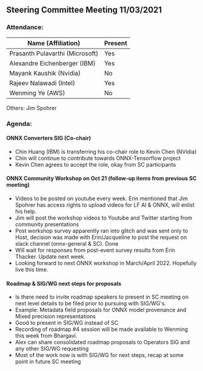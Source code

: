 ## Steering Committee Meeting 11/03/2021

### Attendance:

| Name (Affiliation)              | Present  |
| ------------------------------- | -------- |
| Prasanth Pulavarthi (Microsoft) | Yes      |
| Alexandre Eichenberger (IBM)    | Yes      |
| Mayank Kaushik (Nvidia)         | No       |
| Rajeev Nalawadi (Intel)         | Yes      |
| Wenming Ye (AWS)                | No      |

Others: Jim Spohrer

### Agenda:
 
  #### ONNX Converters SIG (Co-chair)
  - Chin Huang (IBM) is transferring his co-chair role to Kevin Chen (NVidia)
  - Chin will continue to contribute towards ONNX-Tensorflow project
  - Kevin Chen agrees to accept the role, okay from SC participants
  
  #### ONNX Community Workshop on Oct 21 (follow-up items from previous SC meeting)
  - Videos to be posted on youtube every week. Erin mentioned that Jim Spohrer has access rights to upload videos for LF AI & ONNX, will enlist his help.
  - Jim will post the workshop videos to Youtube and Twitter starting from community presentations 
  - Post workshop survey apparently ran into glitch and was sent only to Host, decision was made with Erin/Jacqueline to post the request on slack channel (onnx-general & SC). Done
  - Will wait for responses from post-event survey results from Erin Thacker. Update next week.
  - Looking forward to next ONNX workshop in March/April 2022. Hopefully live this time.

  #### Roadmap & SIG/WG next steps for proposals
  - Is there need to invite roadmap speakers to present in SC meeting on next level details to be filed prior to pursuing with SIG/WG's. 
  - Example: Metadata field proposals for ONNX model provenance and Mixed precision representations
  - Good to present in SIG/WG instead of SC  
  - Recording of roadmap #4 session will be made available to Wenming this week from Bhargavi.
  - Alex can share consolidated roadmap proposals to Operators SIG and any other SIG/WG requesting
  - Most of the work now is with SIG/WG for next steps, recap at some point in future SC meeting  
  
 
